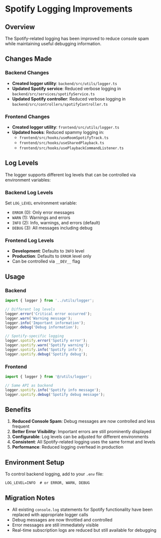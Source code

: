 # Spotify Logging Improvements

## Overview

The Spotify-related logging has been improved to reduce console spam while maintaining useful debugging information.

## Changes Made

### Backend Changes

- **Created logger utility**: `backend/src/utils/logger.ts`
- **Updated Spotify service**: Reduced verbose logging in `backend/src/services/spotifyService.ts`
- **Updated Spotify controller**: Reduced verbose logging in `backend/src/controllers/spotifyController.ts`

### Frontend Changes

- **Created logger utility**: `frontend/src/utils/logger.ts`
- **Updated hooks**: Reduced spammy logging in:
  - `frontend/src/hooks/useRoomSpotifyTrack.ts`
  - `frontend/src/hooks/useSharedPlayback.ts`
  - `frontend/src/hooks/usePlaybackCommandListener.ts`

## Log Levels

The logger supports different log levels that can be controlled via environment variables:

### Backend Log Levels

Set `LOG_LEVEL` environment variable:

- `ERROR` (0): Only error messages
- `WARN` (1): Warnings and errors
- `INFO` (2): Info, warnings, and errors (default)
- `DEBUG` (3): All messages including debug

### Frontend Log Levels

- **Development**: Defaults to `INFO` level
- **Production**: Defaults to `ERROR` level only
- Can be controlled via `__DEV__` flag

## Usage

### Backend

```typescript
import { logger } from '../utils/logger';

// Different log levels
logger.error('Critical error occurred');
logger.warn('Warning message');
logger.info('Important information');
logger.debug('Debug information');

// Spotify-specific logging
logger.spotify.error('Spotify error');
logger.spotify.warn('Spotify warning');
logger.spotify.info('Spotify info');
logger.spotify.debug('Spotify debug');
```

### Frontend

```typescript
import { logger } from '@/utils/logger';

// Same API as backend
logger.spotify.info('Spotify info message');
logger.spotify.debug('Spotify debug message');
```

## Benefits

1. **Reduced Console Spam**: Debug messages are now controlled and less frequent
2. **Better Error Visibility**: Important errors are still prominently displayed
3. **Configurable**: Log levels can be adjusted for different environments
4. **Consistent**: All Spotify-related logging uses the same format and levels
5. **Performance**: Reduced logging overhead in production

## Environment Setup

To control backend logging, add to your `.env` file:

```
LOG_LEVEL=INFO  # or ERROR, WARN, DEBUG
```

## Migration Notes

- All existing `console.log` statements for Spotify functionality have been replaced with appropriate logger calls
- Debug messages are now throttled and controlled
- Error messages are still immediately visible
- Real-time subscription logs are reduced but still available for debugging
